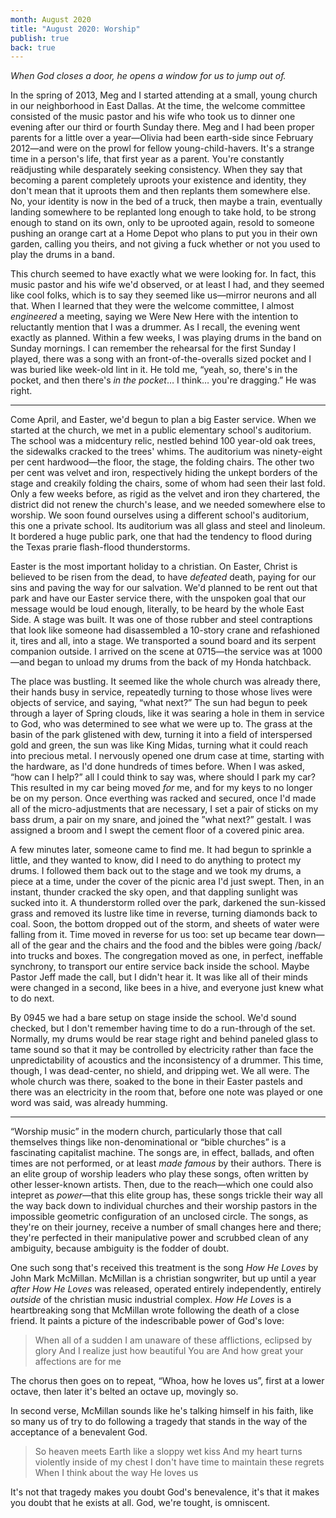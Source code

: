 ```yaml
---
month: August 2020
title: "August 2020: Worship"
publish: true
back: true
---
```


_When God closes a door, he opens a window for us to jump out of._

<!--more-->

In the spring of 2013, Meg and I started attending at a small, young
church in our neighborhood in East Dallas. At the time, the welcome
committee consisted of the music pastor and his wife who took us to
dinner one evening after our third or fourth Sunday there. Meg and I
had been proper parents for a little over a year—Olivia had been
earth-side since February 2012—and were on the prowl for fellow
young-child-havers. It's a strange time in a person's life, that first
year as a parent. You're constantly reädjusting while desparately
seeking consistency. When they say that becoming a parent completely
uproots your existence and identity, they don't mean that it uproots
them and then replants them somewhere else. No, your identity is now
in the bed of a truck, then maybe a train, eventually landing
somewhere to be replanted long enough to take hold, to be strong
enough to stand on its own, only to be uprooted again, resold to
someone pushing an orange cart at a Home Depot who plans to put you in
their own garden, calling you theirs, and not giving a fuck whether or
not you used to play the drums in a band.

This church seemed to have exactly what we were looking for. In fact,
this music pastor and his wife we'd observed, or at least I had, and
they seemed like cool folks, which is to say they seemed like
us—mirror neurons and all that. When I learned that they were the
welcome committee, I almost _engineered_ a meeting, saying we Were New
Here with the intention to reluctantly mention that I was a
drummer. As I recall, the evening went exactly as planned. Within a
few weeks, I was playing drums in the band on Sunday mornings. I can
remember the rehearsal for the first Sunday I played, there was a song
with an front-of-the-overalls sized pocket and I was buried like
week-old lint in it. He told me, “yeah, so, there's in the pocket, and
then there's _in the pocket_… I think… you're dragging.” He was right.

---

Come April, and Easter, we'd begun to plan a big Easter service. When
we started at the church, we met in a public elementary school's
auditorium. The school was a midcentury relic, nestled behind 100
year-old oak trees, the sidewalks cracked to the trees' whims. The
auditorium was ninety-eight per cent hardwood—the floor, the stage,
the folding chairs. The other two per cent was velvet and iron,
respectively hiding the unkept borders of the stage and creakily
folding the chairs, some of whom had seen their last fold. Only a few
weeks before, as rigid as the velvet and iron they chartered, the
district did not renew the church's lease, and we needed somewhere
else to worship. We soon found ourselves using a different school's
auditorium, this one a private school. Its auditorium was all glass
and steel and linoleum. It bordered a huge public park, one that had
the tendency to flood during the Texas prarie flash-flood
thunderstorms.

Easter is the most important holiday to a christian. On Easter, Christ
is believed to be risen from the dead, to have _defeated_ death,
paying for our sins and paving the way for our salvation. We'd planned
to be rent out that park and have our Easter service there, with the
unspoken goal that our message would be loud enough, literally, to be
heard by the whole East Side. A stage was built. It was one of those
rubber and steel contraptions that look like someone had disassembled
a 10-story crane and refashioned it, tires and all, into a stage. We
transported a sound board and its serpent companion outside. I arrived
on the scene at 0715—the service was at 1000—and began to unload my
drums from the back of my Honda hatchback.

The place was bustling. It seemed like the whole church was already
there, their hands busy in service, repeatedly turning to those whose
lives were objects of service, and saying, “what next?” The sun had
begun to peek through a layer of Spring clouds, like it was searing a
hole in them in service to God, who was determined to see what we were
up to. The grass at the basin of the park glistened with dew, turning
it into a field of interspersed gold and green, the sun was like King
Midas, turning what it could reach into precious metal. I nervously
opened one drum case at time, starting with the hardware, as I'd done
hundreds of times before. When I was asked, “how can I help?” all I
could think to say was, where should I park my car? This resulted in
my car being moved _for_ me, and for my keys to no longer be on my
person. Once everthing was racked and secured, once I'd made all of
the micro-adjustments that are necessary, I set a pair of sticks on my
bass drum, a pair on my snare, and joined the ”what next?” gestalt. I
was assigned a broom and I swept the cement floor of a covered pinic
area.

A few minutes later, someone came to find me. It had begun to sprinkle
a little, and they wanted to know, did I need to do anything to
protect my drums. I followed them back out to the stage and we took my
drums, a piece at a time, under the cover of the picnic area I'd just
swept. Then, in an instant, thunder cracked the sky open, and that
dappling sunlight was sucked into it. A thunderstorm rolled over the
park, darkened the sun-kissed grass and removed its lustre like time
in reverse, turning diamonds back to coal. Soon, the bottom dropped
out of the storm, and sheets of water were falling from it. Time moved
in reverse for us too: set up became tear down—all of the gear and the
chairs and the food and the bibles were going /back/ into trucks and
boxes. The congregation moved as one, in perfect, ineffable synchrony,
to transport our entire service back inside the school. Maybe Pastor
Jeff made the call, but I didn't hear it. It was like all of their
minds were changed in a second, like bees in a hive, and everyone just
knew what to do next.

By 0945 we had a bare setup on stage inside the school. We'd sound
checked, but I don't remember having time to do a run-through of the
set. Normally, my drums would be rear stage right and behind paneled
glass to tame sound so that it may be controlled by electricity rather
than face the unpredictability of acoustics and the inconsistency of a
drummer. This time, though, I was dead-center, no shield, and dripping
wet. We all were. The whole church was there, soaked to the bone in
their Easter pastels and there was an electricity in the room that,
before one note was played or one word was said, was already humming.

---

“Worship music” in the modern church, particularly those that call
themselves things like non-denominational or “bible churches” is a
fascinating capitalist machine. The songs are, in effect, ballads, and
often times are not performed, or at least _made famous_ by their
authors. There is an elite group of worship leaders who play these
songs, often written by other lesser-known artists. Then, due to the
reach—which one could also intepret as _power_—that this elite group
has, these songs trickle their way all the way back down to individual
churches and their worship pastors in the impossible geometric
configuration of an unclosed circle. The songs, as they're on their
journey, receive a number of small changes here and there; they're
perfected in their manipulative power and scrubbed clean of any
ambiguity, because ambiguity is the fodder of doubt.

One such song that's received this treatment is the song _How He
Loves_ by John Mark McMillan. McMillan is a christian songwriter, but
up until a year _after_ _How He Loves_ was released, operated entirely
independently, entirely _outside_ of the christian music industrial
complex. _How He Loves_ is a heartbreaking song that McMillan wrote
following the death of a close friend. It paints a picture of the
indescribable power of God's love:

> When all of a sudden
> I am unaware of these afflictions, eclipsed by glory
> And I realize just how beautiful You are
> And how great your affections are for me

The chorus then goes on to repeat, “Whoa, how he loves us”, first at a
lower octave, then later it's belted an octave up, movingly so.

In second verse, McMillan sounds like he's talking himself in his
faith, like so many us of try to do following a tragedy that stands in
the way of the acceptance of a benevalent God.

> So heaven meets Earth like a sloppy wet kiss
> And my heart turns violently inside of my chest
> I don't have time to maintain these regrets
> When I think about the way
> He loves us

It's not that tragedy makes you doubt God's benevalence, it's that it
makes you doubt that he exists at all. God, we're tought, is
omniscent.

<!-- congregation soaked, just us. it was for us not them, is that
     okay?  what does that mean? -->
